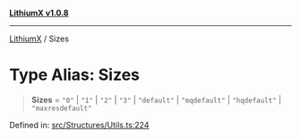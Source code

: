[**LithiumX v1.0.8**](../README.md)

***

[LithiumX](../globals.md) / Sizes

# Type Alias: Sizes

> **Sizes** = `"0"` \| `"1"` \| `"2"` \| `"3"` \| `"default"` \| `"mqdefault"` \| `"hqdefault"` \| `"maxresdefault"`

Defined in: [src/Structures/Utils.ts:224](https://github.com/anantix-network/LithiumX/blob/6d83bed841f7c0d8766531c5310768bcb05e7f91/src/Structures/Utils.ts#L224)
